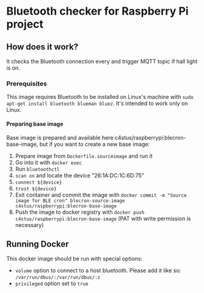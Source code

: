 # Bluetooth checker for Raspberry Pi project

## How does it work?

It checks the Bluetooth connection every and trigger MQTT topic if hall light is on.

### Prerequisites

This image requires Bluetooth to be installed on Linux's machine with `sudo apt-get install bluetooth blueman bluez`. It's intended to work only on Linux.

#### Preparing base image

Base image is prepared and available here c4stus/raspberrypi:blecron-base-image, but if you want to create a new base image:

1. Prepare image from `Dockerfile.sourceimage` and run it
2. Go into it with `docker exec`
3. Run `bluetoothctl`
4. `scan on` and locate the device "26:1A:DC:1C:6D:75"
5. `connect ${device}`
6. `trust ${device}`
7. Exit container and commit the image with `docker commit -m "Source image for BLE cron" blecron-source-image c4stus/raspberrypi:blecron-base-image`
8. Push the image to docker registry with `docker push c4stus/raspberrypi:blecron-base-image` (PAT with write permission is necessary)

## Running Docker

This docker image should be run with special options:
- `volume` option to connect to a host bluetooth. Please add it like so: `/var/run/dbus/:/var/run/dbus/:z`
- `privileged` option set to `true`
